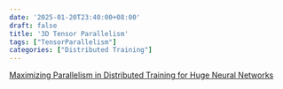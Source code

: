 ```yaml
---
date: '2025-01-20T23:40:00+08:00'
draft: false
title: '3D Tensor Parallelism'
tags: ["TensorParallelism"]
categories: ["Distributed Training"]
---
```


[Maximizing Parallelism in Distributed Training for Huge Neural Networks](https://xves6ft58q.feishu.cn/docx/UbIpdKiL9oJ8dgxJEZucYhREnLg?from=from_copylink)
